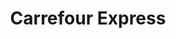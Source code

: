 ---
title: "Carrefour Express"
url: /blenod-les-pont-a-mousson/carrefour-express/
shop: commodité
---